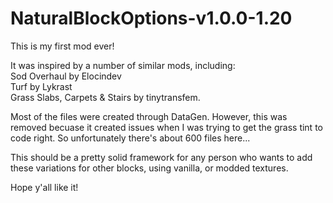 # NaturalBlockOptions-v1.0.0-1.20

This is my first mod ever!

It was inspired by a number of similar mods, including:\
Sod Overhaul by Elocindev\
Turf by Lykrast\
Grass Slabs, Carpets & Stairs by tinytransfem.


Most of the files were created through DataGen. However, this was removed becuase it created issues when I was trying to get the grass tint to code right. So unfortunately there's about 600 files here...

This should be a pretty solid framework for any person who wants to add these variations for other blocks, using vanilla, or modded textures.

Hope y'all like it!
